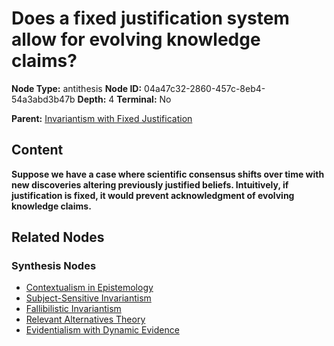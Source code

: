 # Does a fixed justification system allow for evolving knowledge claims?

**Node Type:** antithesis
**Node ID:** 04a47c32-2860-457c-8eb4-54a3abd3b47b
**Depth:** 4
**Terminal:** No

**Parent:** [Invariantism with Fixed Justification](invariantism-with-fixed-justification-synthesis-e76fa64e-4989-4928-9702-d8d4d1b848b0.md)

## Content

**Suppose we have a case where scientific consensus shifts over time with new discoveries altering previously justified beliefs. Intuitively, if justification is fixed, it would prevent acknowledgment of evolving knowledge claims.**

## Related Nodes

### Synthesis Nodes

- [Contextualism in Epistemology](contextualism-in-epistemology-synthesis-068419bc-b22d-455d-a88c-fb8d2ca9995a.md)
- [Subject-Sensitive Invariantism](subject-sensitive-invariantism-synthesis-a5c21d66-7b3d-410d-bb4b-ef68e1096fe4.md)
- [Fallibilistic Invariantism](fallibilistic-invariantism-synthesis-525310dc-6610-4fab-8c9f-eb65a583f23f.md)
- [Relevant Alternatives Theory](relevant-alternatives-theory-synthesis-35acf300-dccd-4e97-9c43-d7e23d349c8d.md)
- [Evidentialism with Dynamic Evidence](evidentialism-with-dynamic-evidence-synthesis-ce2d71e3-9ac6-4db5-ae93-03268bdfd985.md)

